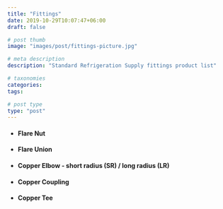 ```yaml
---
title: "Fittings"
date: 2019-10-29T10:07:47+06:00
draft: false

# post thumb
image: "images/post/fittings-picture.jpg"

# meta description
description: "Standard Refrigeration Supply fittings product list"

# taxonomies
categories:
tags:

# post type
type: "post"
---
```


- #### Flare Nut

- #### Flare Union

- #### Copper Elbow - short radius (SR) / long radius (LR)

- #### Copper Coupling

- #### Copper Tee
